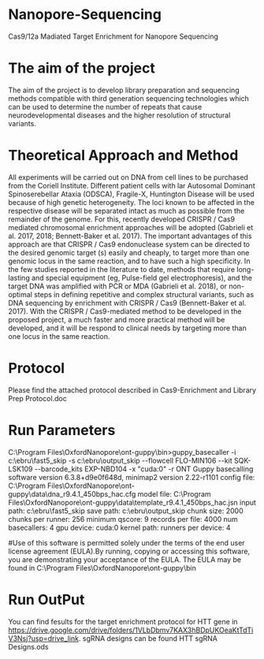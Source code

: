 # Nanopore-Sequencing
Cas9/12a Madiated Target Enrichment for Nanopore Sequencing

# The aim of the project 
The aim of the project is to develop library preparation and sequencing methods compatible with third generation sequencing technologies which can be used to determine the number of repeats that cause neurodevelopmental diseases and the higher resolution of structural variants.

# Theoretical Approach and Method
All experiments will be carried out on DNA from cell lines to be purchased from the Coriell Institute. Different patient cells with lar Autosomal Dominant Spinoserebellar Ataxia (ODSCA), Fragile-X, Huntington Disease will be used because of high genetic heterogeneity. The loci known to be affected in the respective disease will be separated intact as much as possible from the remainder of the genome. For this, recently developed CRISPR / Cas9 mediated chromosomal enrichment approaches will be adopted (Gabrieli et al. 2017, 2018; Bennett-Baker et al. 2017). The important advantages of this approach are that CRISPR / Cas9 endonuclease system can be directed to the desired genomic target (s) easily and cheaply, to target more than one genomic locus in the same reaction, and to have such a high specificity. In the few studies reported in the literature to date, methods that require long-lasting and special equipment (eg, Pulse-field gel electrophoresis), and the target DNA was amplified with PCR or MDA (Gabrieli et al. 2018), or non-optimal steps in defining repetitive and complex structural variants, such as DNA sequencing by enrichment with CRISPR / Cas9 (Bennett-Baker et al. 2017). With the CRISPR / Cas9-mediated method to be developed in the proposed project, a much faster and more practical method will be developed, and it will be respond to clinical needs by targeting more than one locus in the same reaction.

# Protocol
Please find the attached protocol described in Cas9-Enrichment and Library Prep Protocol.doc

# Run Parameters
C:\Program Files\OxfordNanopore\ont-guppy\bin>guppy_basecaller -i c:\ebru\fast5_skip -s c:\ebru\output_skip --flowcell FLO-MIN106 --kit SQK-LSK109 --barcode_kits EXP-NBD104 -x "cuda:0" -r
ONT Guppy basecalling software version 6.3.8+d9e0f648d, minimap2 version 2.22-r1101
config file:        C:\Program Files\OxfordNanopore\ont-guppy\data\dna_r9.4.1_450bps_hac.cfg
model file:         C:\Program Files\OxfordNanopore\ont-guppy\data\template_r9.4.1_450bps_hac.jsn
input path:         c:\ebru\fast5_skip
save path:          c:\ebru\output_skip
chunk size:         2000
chunks per runner:  256
minimum qscore:     9
records per file:   4000
num basecallers:    4
gpu device:         cuda:0
kernel path:
runners per device: 4

#Use of this software is permitted solely under the terms of the end user license agreement (EULA).By running, copying or accessing this software, you are demonstrating your acceptance of the EULA.
The EULA may be found in C:\Program Files\OxfordNanopore\ont-guppy\bin

# Run OutPut
You can find fesults for the target enrichment protocol for HTT gene in https://drive.google.com/drive/folders/1VLbDbmv7KAX3hBDpUKOeaKtTdTiV3Nsj?usp=drive_link. sgRNA designs can be found HTT sgRNA Designs.ods


